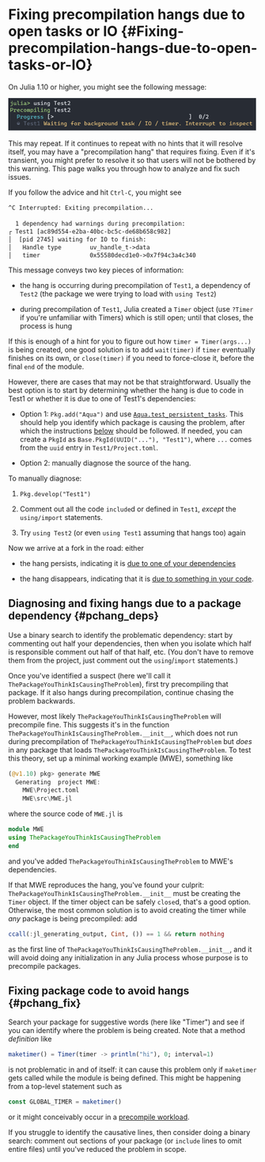 
# Fixing precompilation hangs due to open tasks or IO {#Fixing-precompilation-hangs-due-to-open-tasks-or-IO}

On Julia 1.10 or higher, you might see the following message:


![](img/precompilation_hang.png)


This may repeat. If it continues to repeat with no hints that it will resolve itself, you may have a &quot;precompilation hang&quot; that requires fixing. Even if it&#39;s transient, you might prefer to resolve it so that users will not be bothered by this warning. This page walks you through how to analyze and fix such issues.

If you follow the advice and hit `Ctrl-C`, you might see

```
^C Interrupted: Exiting precompilation...

  1 dependency had warnings during precompilation:
┌ Test1 [ac89d554-e2ba-40bc-bc5c-de68b658c982]
│  [pid 2745] waiting for IO to finish:
│   Handle type        uv_handle_t->data
│   timer              0x55580decd1e0->0x7f94c3a4c340
```


This message conveys two key pieces of information:
- the hang is occurring during precompilation of `Test1`, a dependency of `Test2` (the package we were trying to load with `using Test2`)
  
- during precompilation of `Test1`, Julia created a `Timer` object (use `?Timer` if you&#39;re unfamiliar with Timers) which is still open; until that closes, the process is hung
  

If this is enough of a hint for you to figure out how `timer = Timer(args...)` is being created, one good solution is to add `wait(timer)` if `timer` eventually finishes on its own, or `close(timer)` if you need to force-close it, before the final `end` of the module.

However, there are cases that may not be that straightforward. Usually the best option is to start by determining whether the hang is due to code in Test1 or whether it is due to one of Test1&#39;s dependencies:
- Option 1: `Pkg.add("Aqua")` and use [`Aqua.test_persistent_tasks`](https://juliatesting.github.io/Aqua.jl/dev/#Aqua.test_persistent_tasks-Tuple{Base.PkgId}). This should help you identify which package is causing the problem, after which the instructions [below](/devdocs/precompile_hang#pchang_fix) should be followed. If needed, you can create a `PkgId` as `Base.PkgId(UUID("..."), "Test1")`, where `...` comes from the `uuid` entry in `Test1/Project.toml`.
  
- Option 2: manually diagnose the source of the hang.
  

To manually diagnose:
1. `Pkg.develop("Test1")`
  
2. Comment out all the code `include`d or defined in `Test1`, _except_ the `using/import` statements.
  
3. Try `using Test2` (or even `using Test1` assuming that hangs too) again
  

Now we arrive at a fork in the road: either
- the hang persists, indicating it is [due to one of your dependencies](/devdocs/precompile_hang#pchang_deps)
  
- the hang disappears, indicating that it is [due to something in your code](/devdocs/precompile_hang#pchang_fix).
  

## Diagnosing and fixing hangs due to a package dependency {#pchang_deps}

Use a binary search to identify the problematic dependency: start by commenting out half your dependencies, then when you isolate which half is responsible comment out half of that half, etc. (You don&#39;t have to remove them from the project, just comment out the `using`/`import` statements.)

Once you&#39;ve identified a suspect (here we&#39;ll call it `ThePackageYouThinkIsCausingTheProblem`), first try precompiling that package. If it also hangs during precompilation, continue chasing the problem backwards.

However, most likely `ThePackageYouThinkIsCausingTheProblem` will precompile fine. This suggests it&#39;s in the function `ThePackageYouThinkIsCausingTheProblem.__init__`, which does not run during precompilation of `ThePackageYouThinkIsCausingTheProblem` but _does_ in any package that loads `ThePackageYouThinkIsCausingTheProblem`. To test this theory, set up a minimal working example (MWE), something like

```julia
(@v1.10) pkg> generate MWE
  Generating  project MWE:
    MWE\Project.toml
    MWE\src\MWE.jl
```


where the source code of `MWE.jl` is

```julia
module MWE
using ThePackageYouThinkIsCausingTheProblem
end
```


and you&#39;ve added `ThePackageYouThinkIsCausingTheProblem` to MWE&#39;s dependencies.

If that MWE reproduces the hang, you&#39;ve found your culprit: `ThePackageYouThinkIsCausingTheProblem.__init__` must be creating the `Timer` object. If the timer object can be safely `close`d, that&#39;s a good option. Otherwise, the most common solution is to avoid creating the timer while _any_ package is being precompiled: add

```julia
ccall(:jl_generating_output, Cint, ()) == 1 && return nothing
```


as the first line of `ThePackageYouThinkIsCausingTheProblem.__init__`, and it will avoid doing any initialization in any Julia process whose purpose is to precompile packages.

## Fixing package code to avoid hangs {#pchang_fix}

Search your package for suggestive words (here like &quot;Timer&quot;) and see if you can identify where the problem is being created. Note that a method _definition_ like

```julia
maketimer() = Timer(timer -> println("hi"), 0; interval=1)
```


is not problematic in and of itself: it can cause this problem only if `maketimer` gets called while the module is being defined. This might be happening from a top-level statement such as

```julia
const GLOBAL_TIMER = maketimer()
```


or it might conceivably occur in a [precompile workload](https://github.com/JuliaLang/PrecompileTools.jl).

If you struggle to identify the causative lines, then consider doing a binary search: comment out sections of your package (or `include` lines to omit entire files) until you&#39;ve reduced the problem in scope.
